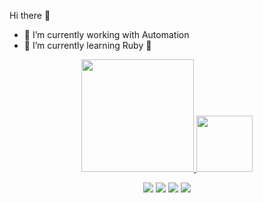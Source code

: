 Hi there 👋

- 🔭 I’m currently working with Automation
- 🌱 I’m currently learning Ruby 💎

 <div align="center">
  <a href="https://github.com/dodoris-dev">
  <img height="180em" src="https://github-readme-stats.vercel.app/api?username=dodoris-dev&show_icons=true&theme=merko&include_all_commits=true&count_private=true"/>
  <img height="90em" src="https://github-readme-stats.vercel.app/api/top-langs/?username=dodoris-dev&layout=compact&langs_count=7&theme=merko"/>
    
</div>
  
 <div align="center">
 
  <a href="https://instagram.com/isadoracaprini" target="_blank"><img src="https://img.shields.io/badge/-Instagram-%23E4405F?style=for-the-badge&logo=instagram&logoColor=white" target="_blank"></a>
 	<a href="https://www.twitch.tv/dodoriss" target="_blank"><img src="https://img.shields.io/badge/Twitch-9146FF?style=for-the-badge&logo=twitch&logoColor=white" target="_blank"></a>
  <a href = "mailto:idmoncap@gmail.com"><img src="https://img.shields.io/badge/-Gmail-%23333?style=for-the-badge&logo=gmail&logoColor=white" target="_blank"></a>
  <a href="https://www.linkedin.com/in/yuri-vettoraci-carvalho-85577819b/" target="_blank"><img src="https://img.shields.io/badge/-LinkedIn-%230077B5?style=for-the-badge&logo=linkedin&logoColor=white" target="_blank"></a> 
 
</div>
